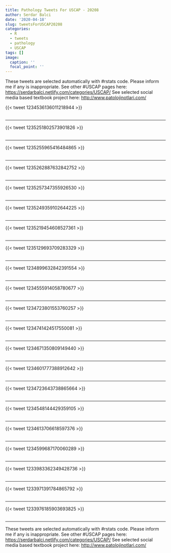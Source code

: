 ```yaml
---
title: Pathology Tweets For USCAP - 20208
author: Serdar Balci
date: '2020-04-18'
slug: tweetsForUSCAP20208
categories:
  - R
  - tweets
  - pathology
  - USCAP
tags: []
image:
  caption: ''
  focal_point: ''
---
```



These tweets are selected automatically with #rstats code. Please inform me if any is inappropriate.
See other #USCAP pages here: https://serdarbalci.netlify.com/categories/USCAP/ 
See selected social media based textbook project here: http://www.patolojinotlari.com/

{{< tweet 1234536136011218944 >}}
<br>
<br>
<hr>
{{< tweet 1235251802573901826 >}}
<br>
<br>
<hr>
{{< tweet 1235255965416484865 >}}
<br>
<br>
<hr>
{{< tweet 1235262887632842752 >}}
<br>
<br>
<hr>
{{< tweet 1235257347355926530 >}}
<br>
<br>
<hr>
{{< tweet 1235249359102644225 >}}
<br>
<br>
<hr>
{{< tweet 1235219454608527361 >}}
<br>
<br>
<hr>
{{< tweet 1235129693709283329 >}}
<br>
<br>
<hr>
{{< tweet 1234899632842391554 >}}
<br>
<br>
<hr>
{{< tweet 1234555914058780677 >}}
<br>
<br>
<hr>
{{< tweet 1234723801553760257 >}}
<br>
<br>
<hr>
{{< tweet 1234741424517550081 >}}
<br>
<br>
<hr>
{{< tweet 1234671350809149440 >}}
<br>
<br>
<hr>
{{< tweet 1234601777388912642 >}}
<br>
<br>
<hr>
{{< tweet 1234723643738865664 >}}
<br>
<br>
<hr>
{{< tweet 1234548144429359105 >}}
<br>
<br>
<hr>
{{< tweet 1234613706618597376 >}}
<br>
<br>
<hr>
{{< tweet 1234599687170060289 >}}
<br>
<br>
<hr>
{{< tweet 1233983362349428736 >}}
<br>
<br>
<hr>
{{< tweet 1233971391784865792 >}}
<br>
<br>
<hr>
{{< tweet 1233976185903693825 >}}
<br>
<br>
<hr>


These tweets are selected automatically with #rstats code. Please inform me if any is inappropriate.
See other #USCAP pages here: https://serdarbalci.netlify.com/categories/USCAP/ 
See selected social media based textbook project here: http://www.patolojinotlari.com/
